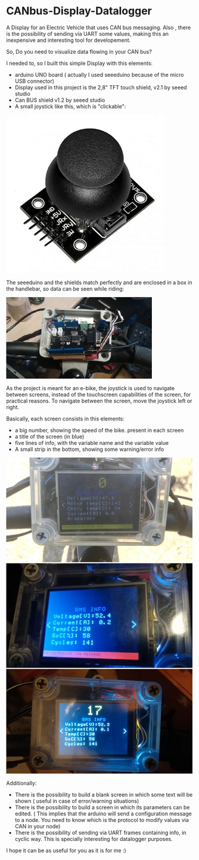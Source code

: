 # CANbus-Display-Datalogger
A Display for an Electric Vehicle that uses CAN bus messaging. Also , there is the possibility of sending via UART some values, making this an inexpensive and interesting tool for developement.

So, Do you need to visualize data flowing in your CAN bus?

I needed to, so I built this simple Display with this elements:

- arduino UNO board ( actually I used seeeduino because of the micro USB connector)
- Display used in this project is the 2,8" TFT touch shield, v2.1 by seeed studio
- Can BUS shield v1.2 by seeed studio
- A small joystick like this, which is "clickable":

![Image](https://github.com/tommygunbcn/CANbus-Display-Datalogger/blob/main/images/joystick.jpg)

The seeeduino and the shields match perfectly and are enclosed in a box in the handlebar, so data can be seen while riding:

![Image](https://github.com/tommygunbcn/CANbus-Display-Datalogger/blob/main/images/IMG_20201013_171731.jpg)


As the project is meant for an e-bike, the joystick is used to navigate between screens, instead of the touchscreen capabilities of the screen, for practical reasons.
To navigate between the screen, move the joystick left or right.

Basically, each screen consists in this elements:
- a big number, showing the speed of the bike. present in each screen
- a title of the screen (in blue)
- five lines of info, with the variable name and the variable value
- A small strip in the bottom, showing some warning/error info

![Image](https://github.com/tommygunbcn/CANbus-Display-Datalogger/blob/main/images/IMG_20201014_125320.jpg)
![Image](https://github.com/tommygunbcn/CANbus-Display-Datalogger/blob/main/images/IMG_20201014_181310.jpg)
![Image](https://github.com/tommygunbcn/CANbus-Display-Datalogger/blob/main/images/IMG_20201014_181351.jpg)


Additionally:
- There is the possibility to build a blank  screen in which some text will be  shown ( useful in case of error/warning situations)
- There is the possibility to build a screen in which its parameters can be edited. ( This implies that the arduino will send a configuration message to a node. You need to know  which is the protocol to modify values via CAN in your node)
- There is the possibility of sending via UART frames containing info, in cyclic way.  This is specially interesting for datalogger purposes.

I hope it can be as useful for you as it is for me :)



